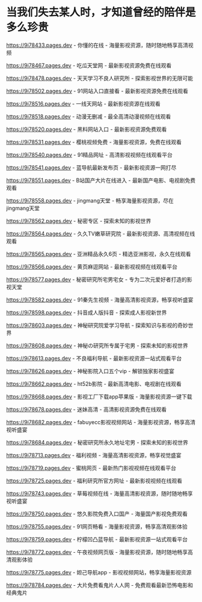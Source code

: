 # 当我们失去某人时，才知道曾经的陪伴是多么珍贵

https://9i78433.pages.dev - 你懂的在线 - 海量影视资源，随时随地畅享高清视频

https://9i78467.pages.dev - 吃瓜天堂网 - 最新影视资源免费在线观看

https://9i78478.pages.dev - 天天学习不良人研究所 - 探索影视世界的无限可能

https://9i78502.pages.dev - 91网站入口直接看 - 最新影视资源免费在线观看

https://9i78516.pages.dev - 一线天网站 - 最新影视资源在线观看

https://9i78518.pages.dev - 动漫无删减 - 最全高清动漫视频在线观看

https://9i78520.pages.dev - 黑料网站入口 - 最新影视资源免费观看

https://9i78531.pages.dev - 樱桃视频免费 - 海量影视资源，免费在线观看

https://9i78540.pages.dev - 91精品网址 - 高清影视视频在线观看平台

https://9i78541.pages.dev - 蓝导航最新发布页 - 最新影视资源一网打尽

https://9i78551.pages.dev - B站国产大片在线进入 - 最新国产电影、电视剧免费观看

https://9i78558.pages.dev - jingmang天堂 - 畅享海量影视资源，尽在jingmang天堂

https://9i78562.pages.dev - 秘密专区 - 探索未知的影视世界

https://9i78564.pages.dev - 久久TV嫩草研究院 - 最新影视资源、高清视频在线观看

https://9i78565.pages.dev - 亚洲精品永久6页 - 精选亚洲影视，永久在线观看

https://9i78566.pages.dev - 黄页麻逗网站 - 最新影视视频在线观看平台

https://9i78577.pages.dev - 秘密研究所宅男宅女 - 专为二次元爱好者打造的影视天堂

https://9i78582.pages.dev - 91秦先生视频 - 海量高清影视资源，畅享视听盛宴

https://9i78598.pages.dev - 抖音成人版抖音 - 探索成人影视新世界

https://9i78603.pages.dev - 神秘研究院爱学习导航 - 探索知识与影视的奇妙世界

https://9i78608.pages.dev - 神秘の研究所专属于宅男 - 探索未知的影视世界

https://9i78613.pages.dev - 不良福利导航 - 最新影视资源一站式观看平台

https://9i78626.pages.dev - 神秘影院入口五个vip - 解锁独家影视盛宴

https://9i78662.pages.dev - ht52b影院 - 最新高清电影、电视剧在线观看

https://9i78668.pages.dev - 影视工厂下载app苹果版 - 海量影视资源一键下载

https://9i78678.pages.dev - 迷妹高清 - 高清影视资源免费在线观看

https://9i78682.pages.dev - fabuyecc影视视频网站 - 海量影视资源，畅享高清视听盛宴

https://9i78684.pages.dev - 秘密研究所永久地址宅男 - 探索未知的影视世界

https://9i78713.pages.dev - 福利视频 - 海量高清影视资源，畅享视觉盛宴

https://9i78719.pages.dev - 蜜桃网页 - 最新热门影视视频在线观看平台

https://9i78725.pages.dev - 福利研究所官方网址 - 最新影视视频在线观看

https://9i78743.pages.dev - 草莓视频在线 - 海量高清影视资源，随时随地畅享视听盛宴

https://9i78750.pages.dev - 悠久影院免费入口国产 - 海量国产影视免费观看

https://9i78755.pages.dev - 91网页畅看 - 海量影视资源，畅享高清观影体验

https://9i78759.pages.dev - 柠檬凹凸蓝导航 - 最新影视资源一站式观看平台

https://9i78772.pages.dev - 午夜视频网页版 - 海量影视资源，随时随地畅享高清观影体验

https://9i78775.pages.dev - 妲己导航app - 影视视频网站，畅享海量影视资源

https://9i78784.pages.dev - 大片免费看鬼片人人网 - 免费观看最新恐怖电影和经典鬼片

